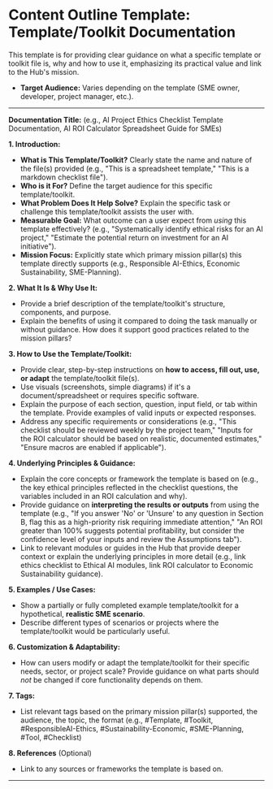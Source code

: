 # Content Outline Template: Template/Toolkit Documentation

This template is for providing clear guidance on what a specific template or toolkit file is, why and how to use it, emphasizing its practical value and link to the Hub's mission.

* **Target Audience:** Varies depending on the template (SME owner, developer, project manager, etc.).

---

**Documentation Title:** (e.g., AI Project Ethics Checklist Template Documentation, AI ROI Calculator Spreadsheet Guide for SMEs)

**1. Introduction:**

* **What is This Template/Toolkit?** Clearly state the name and nature of the file(s) provided (e.g., "This is a spreadsheet template," "This is a markdown checklist file").
* **Who is it For?** Define the target audience for this specific template/toolkit.
* **What Problem Does It Help Solve?** Explain the specific task or challenge this template/toolkit assists the user with.
* **Measurable Goal:** What outcome can a user expect from *using* this template effectively? (e.g., "Systematically identify ethical risks for an AI project," "Estimate the potential return on investment for an AI initiative").
* **Mission Focus:** Explicitly state which primary mission pillar(s) this template directly supports (e.g., Responsible AI-Ethics, Economic Sustainability, SME-Planning).

**2. What It Is & Why Use It:**

* Provide a brief description of the template/toolkit's structure, components, and purpose.
* Explain the benefits of using it compared to doing the task manually or without guidance. How does it support good practices related to the mission pillars?

**3. How to Use the Template/Toolkit:**

* Provide clear, step-by-step instructions on **how to access, fill out, use, or adapt** the template/toolkit file(s).
* Use visuals (screenshots, simple diagrams) if it's a document/spreadsheet or requires specific software.
* Explain the purpose of each section, question, input field, or tab within the template. Provide examples of valid inputs or expected responses.
* Address any specific requirements or considerations (e.g., "This checklist should be reviewed weekly by the project team," "Inputs for the ROI calculator should be based on realistic, documented estimates," "Ensure macros are enabled if applicable").

**4. Underlying Principles & Guidance:**

* Explain the core concepts or framework the template is based on (e.g., the key ethical principles reflected in the checklist questions, the variables included in an ROI calculation and why).
* Provide guidance on **interpreting the results or outputs** from using the template (e.g., "If you answer 'No' or 'Unsure' to any question in Section B, flag this as a high-priority risk requiring immediate attention," "An ROI greater than 100% suggests potential profitability, but consider the confidence level of your inputs and review the Assumptions tab").
* Link to relevant modules or guides in the Hub that provide deeper context or explain the underlying principles in more detail (e.g., link ethics checklist to Ethical AI modules, link ROI calculator to Economic Sustainability guidance).

**5. Examples / Use Cases:**

* Show a partially or fully completed example template/toolkit for a hypothetical, **realistic SME scenario**.
* Describe different types of scenarios or projects where the template/toolkit would be particularly useful.

**6. Customization & Adaptability:**

* How can users modify or adapt the template/toolkit for their specific needs, sector, or project scale? Provide guidance on what parts should *not* be changed if core functionality depends on them.

**7. Tags:**

* List relevant tags based on the primary mission pillar(s) supported, the audience, the topic, the format (e.g., #Template, #Toolkit, #ResponsibleAI-Ethics, #Sustainability-Economic, #SME-Planning, #Tool, #Checklist)

**8. References** (Optional)

* Link to any sources or frameworks the template is based on.

---
